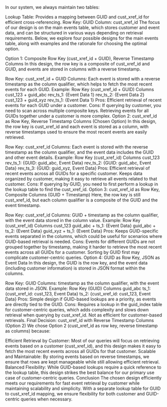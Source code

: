 In our system, we always maintain two tables:

Lookup Table: Provides a mapping between GUID and cust_xref_id for efficient cross-referencing.
Row Key: GUID
Column: cust_xref_id
The focus of our design is on the main events table, which stores customer and event data, and can be structured in various ways depending on retrieval requirements. Below, we explore four possible designs for the main events table, along with examples and the rationale for choosing the optimal option.

Option 1: Composite Row Key (cust_xref_id + GUID), Reverse Timestamp Columns
In this design, the row key is a composite of cust_xref_id and GUID, and events are stored in columns with a reverse timestamp.

Row Key: cust_xref_id + GUID
Columns: Each event is stored with a reverse timestamp as the column qualifier, which helps to fetch the most recent events for each GUID.
Example:
Row Key (cust_xref_id + GUID)	Columns
cust_123 + guid_abc	rev_ts_1: {Event Data 1}
rev_ts_2: {Event Data 2}
cust_123 + guid_xyz	rev_ts_1: {Event Data 1}
Pros:
Efficient retrieval of recent events for each GUID under a customer.
Cons:
If querying by customer, you need to scan across multiple composite keys.
Retrieving events for all GUIDs together under a customer is more complex.
Option 2: cust_xref_id as Row Key, Reverse Timestamp Columns (Chosen Option)
In this design, the row key is cust_xref_id and each event is stored as a column, with reverse timestamps used to ensure the most recent events are easily retrieved.

Row Key: cust_xref_id
Columns: Each event is stored with the reverse timestamp as the column qualifier, and the event data includes the GUID and other event details.
Example:
Row Key (cust_xref_id)	Columns
cust_123	rev_ts_1: {GUID: guid_abc, Event Data}
rev_ts_2: {GUID: guid_abc, Event Data}
rev_ts_3: {GUID: guid_xyz, Event Data}
Pros:
Efficient retrieval of recent events across all GUIDs for a specific customer.
Keeps data organized by customer, making it easy to retrieve all events related to that customer.
Cons:
If querying by GUID, you need to first perform a lookup in the lookup table to find the cust_xref_id.
Option 3: cust_xref_id as Row Key, Composite Columns (GUID + Timestamp)
Here, the row key is still cust_xref_id, but each column qualifier is a composite of the GUID and the event timestamp.

Row Key: cust_xref_id
Columns: GUID + timestamp as the column qualifier, with the event data stored in the column value.
Example:
Row Key (cust_xref_id)	Columns
cust_123	guid_abc + ts_1: {Event Data}
guid_abc + ts_2: {Event Data}
guid_xyz + ts_1: {Event Data}
Pros:
Keeps GUID-specific events separated in the columns, which could be useful for scenarios where GUID-based retrieval is needed.
Cons:
Events for different GUIDs are not grouped together by timestamp, making it harder to retrieve the most recent events across all GUIDs for a customer.
Sorting by GUID first may complicate customer-centric queries.
Option 4: GUID as Row Key, JSON as Event Data
In this design, the GUID is the row key, and the event data (including customer information) is stored in JSON format within the columns.

Row Key: GUID
Columns: timestamp as the column qualifier, with the event data stored in JSON.
Example:
Row Key (GUID)	Columns
guid_abc	ts_1: {cust_xref_id: cust_123, Event Data}
ts_2: {cust_xref_id: cust_123, Event Data}
Pros:
Simple design if GUID-based lookups are a priority, as events are directly tied to the GUID.
Cons:
Requires a lookup in the guid_index table for customer-centric queries, which adds complexity and slows down retrieval when querying by cust_xref_id.
Not as efficient for customer-based retrievals.
Final Decision: cust_xref_id with Reverse Timestamp Columns (Option 2)
We chose Option 2 (cust_xref_id as row key, reverse timestamp as columns) because:

Efficient Retrieval by Customer: Most of our queries will focus on retrieving events based on a customer (cust_xref_id), and this design makes it easy to fetch the most recent events across all GUIDs for that customer.
Scalable and Maintainable: By storing events based on reverse timestamps, we ensure that rows are kept manageable while still allowing efficient retrieval.
Balanced Flexibility: While GUID-based lookups require a quick reference to the lookup table, this design strikes the best balance for our primary use case of customer-centric queries.
Conclusion
The chosen design efficiently meets our requirements for fast event retrieval by customer while maintaining scalability and simplicity. With a separate lookup table for GUID to cust_xref_id mapping, we ensure flexibility for both customer and GUID-centric queries when necessary.